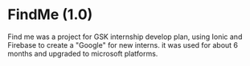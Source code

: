 # FindMe (1.0)

Find me was a project for GSK internship develop plan, using Ionic and Firebase to create a "Google" for new interns. it was used for about 6 months and upgraded to microsoft platforms.

